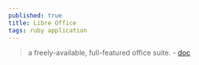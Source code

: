 ```yaml
---
published: true
title: Libre Office
tags: ruby application
---
```

> a freely-available, full-featured office suite. - [doc](https://books.libreoffice.org/en/index.html)
